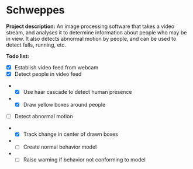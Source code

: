 # Schweppes

**Project description:** An image processing software that takes a video stream, and analyses it to determine information about people who may be in view. It also detects abnormal motion by people, and can be used to detect falls, running, etc. 

**Todo list:**
- [x] Establish video feed from webcam
- [x] Detect people in video feed
- - [x] Use haar cascade to detect human presence
- - [x] Draw yellow boxes around people
- [ ] Detect abnormal motion
- - [x] Track change in center of drawn boxes
- - [ ] Create normal behavior model
- - [ ] Raise warning if behavior not conforming to model 